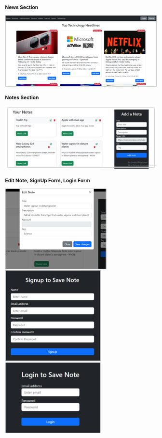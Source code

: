 ### News Section 
![image](/image/Newspage.png)

### Notes Section
![image](/image/Notes.png)

### Edit Note, SignUp Form, Login Form
![image](/image/Editnote.png) ![image](/image/SignUp.png)![image](/image/Login.png)
